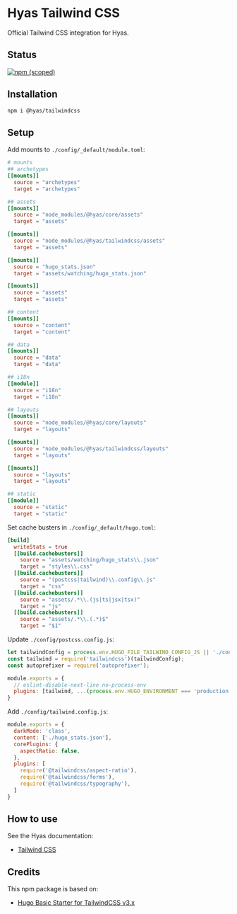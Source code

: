 # Hyas Tailwind CSS

Official Tailwind CSS integration for Hyas.

## Status

[![npm (scoped)](https://img.shields.io/npm/v/@hyas/tailwindcss?style=flat-square)](https://www.npmjs.com/package/@hyas/tailwindcss)

## Installation

```bash
npm i @hyas/tailwindcss
```

## Setup

Add mounts to `./config/_default/module.toml`:

```toml
# mounts
## archetypes
[[mounts]]
  source = "archetypes"
  target = "archetypes"

## assets
[[mounts]]
  source = "node_modules/@hyas/core/assets"
  target = "assets"

[[mounts]]
  source = "node_modules/@hyas/tailwindcss/assets"
  target = "assets"

[[mounts]]
  source = "hugo_stats.json"
  target = "assets/watching/hugo_stats.json"

[[mounts]]
  source = "assets"
  target = "assets"

## content
[[mounts]]
  source = "content"
  target = "content"

## data
[[mounts]]
  source = "data"
  target = "data"

## i18n
[[module]]
  source = "i18n"
  target = "i18n"

## layouts
[[mounts]]
  source = "node_modules/@hyas/core/layouts"
  target = "layouts"

[[mounts]]
  source = "node_modules/@hyas/tailwindcss/layouts"
  target = "layouts"

[[mounts]]
  source = "layouts"
  target = "layouts"

## static
[[module]]
  source = "static"
  target = "static"

```

Set cache busters in `./config/_default/hugo.toml`:

```toml
[build]
  writeStats = true
  [[build.cachebusters]]
    source = "assets/watching/hugo_stats\\.json"
    target = "styles\\.css"
  [[build.cachebusters]]
    source = "(postcss|tailwind)\\.config\\.js"
    target = "css"
  [[build.cachebusters]]
    source = "assets/.*\\.(js|ts|jsx|tsx)"
    target = "js"
  [[build.cachebusters]]
    source = "assets/.*\\.(.*)$"
    target = "$1"
```

Update `./config/postcss.config.js`:

```js
let tailwindConfig = process.env.HUGO_FILE_TAILWIND_CONFIG_JS || './config/tailwind.config.js';
const tailwind = require('tailwindcss')(tailwindConfig);
const autoprefixer = require('autoprefixer');

module.exports = {
  // eslint-disable-next-line no-process-env
  plugins: [tailwind, ...(process.env.HUGO_ENVIRONMENT === 'production' ? [autoprefixer] : [])],
}
```

Add `./config/tailwind.config.js`:

```js
module.exports = {
  darkMode: 'class',
  content: ['./hugo_stats.json'],
  corePlugins: {
    aspectRatio: false,
  },
  plugins: [
    require('@tailwindcss/aspect-ratio'),
    require('@tailwindcss/forms'),
    require('@tailwindcss/typography'),
  ]
}
```

## How to use

See the Hyas documentation:

- [Tailwind CSS](https://docs.gethyas.com/guides/integrations-guide/tailwindcss/)

## Credits

This npm package is based on:

- [Hugo Basic Starter for TailwindCSS v3.x](https://github.com/bep/hugo-starter-tailwind-basic)
